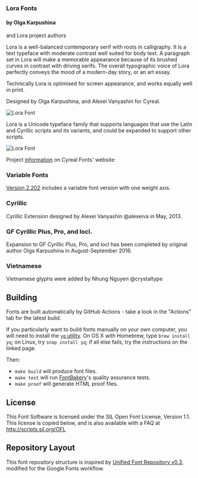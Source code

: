 ### Lora Fonts

#### by Olga Karpushina 
and Lora project authors

Lora is a well-balanced contemporary serif with roots in calligraphy. It is a text typeface with moderate contrast well suited for body text. A paragraph set in Lora will make a memorable appearance because of its brushed curves in contrast with driving serifs. The overall typographic voice of Lora perfectly conveys the mood of a modern-day story, or an art essay.

Technically Lora is optimised for screen appearance, and works equally well in print.

Designed by Olga Karpushina, and Alexei Vanyashin for Cyreal.

![Lora Font](sources/sample.png "Lora Font by Cyreal")

Lora is a Unicode typeface family that supports 
languages that use the Latin and Cyrillic scripts and its variants, and 
could be expanded to support other scripts.

![Lora Font](sources/sample2.png "Lora Font by Cyreal")

Project [information](http://www.cyreal.org/2012/07/lora/) on Cyreal Fonts' website:

### Variable Fonts
[Version 2.202](https://github.com/cyrealtype/Lora-Cyrillic/releases/tag/v2.202)
includes a variable font version with one weight axis.

### Cyrillic 

Cyrillic Extension designed by Alexei Vanyashin @alexeiva in May, 2013. 

### GF Cyrillic Plus, Pro, and locl.

Expansion to GF Cyrillic Plus, Pro, and locl has been completed by original author Olga Karpushina in August-September 2016.

### Vietnamese

Vietnamese glyphs were added by Nhung Nguyen @crystaltype

## Building

Fonts are built automatically by GitHub Actions - take a look in the "Actions" tab for the latest build.

If you particularly want to build fonts manually on your own computer, you will need to install the [`yq` utility](https://github.com/mikefarah/yq). On OS X with Homebrew, type `brew install yq`; on Linux, try `snap install yq`; if all else fails, try the instructions on the linked page.

Then:

* `make build` will produce font files.
* `make test` will run [FontBakery](https://github.com/googlefonts/fontbakery)'s quality assurance tests.
* `make proof` will generate HTML proof files.

## License

This Font Software is licensed under the SIL Open Font License, Version 1.1.
This license is copied below, and is also available with a FAQ at
http://scripts.sil.org/OFL

## Repository Layout

This font repository structure is inspired by [Unified Font Repository v0.3](https://github.com/unified-font-repository/Unified-Font-Repository), modified for the Google Fonts workflow.
